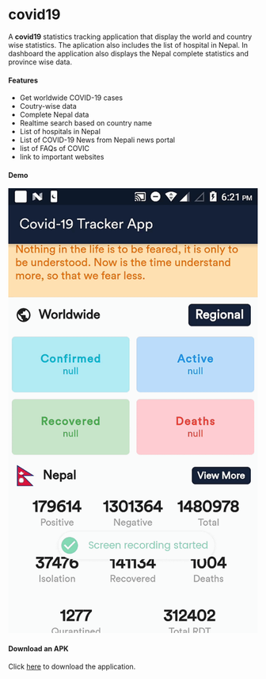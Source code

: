 # covid19

A **covid19** statistics tracking application that display the world and country wise statistics. The aplication also includes the list of hospital in Nepal. In dashboard the application also displays the Nepal complete statistics and province wise data.  

#### Features 
- Get worldwide COVID-19 cases
- Coutry-wise data
- Complete Nepal data 
- Realtime search based on country name
- List of hospitals in Nepal 
- List of COVID-19 News from Nepali news portal
- list of FAQs of COVIC
- link to important websites 

#### Demo 
![Demo](./covid19.gif)


#### Download an APK 
Click [here](https://github.com/aakritsubedi/covid-19/raw/main/covid19.apk) to download the application. 
